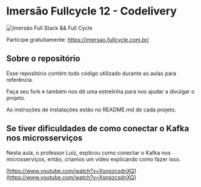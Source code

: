 # Imersão Fullcycle 12 - Codelivery
![Imersão Full Stack && Full Cycle](https://events-fullcycle.s3.amazonaws.com/events-fullcycle/static/site/img/grupo_4417.png)

Participe gratuitamente: https://imersao.fullcycle.com.br/

## Sobre o repositório
Esse repositório contém todo código utilizado durante as aulas para referência.

Faça seu fork e também nos dê uma estrelinha para nos ajudar a divulgar o projeto.

As instruções de instalações estão no README.md de cada projeto.

## Se tiver dificuldades de como conectar o Kafka nos microsserviços

Nesta aula, o professor Luiz, explicou como conectar o Kafka nos microsserviços, então, criamos um vídeo explicando como fazer isso.

[https://www.youtube.com/watch?v=XsngzcsdnXQ](https://www.youtube.com/watch?v=XsngzcsdnXQ)

